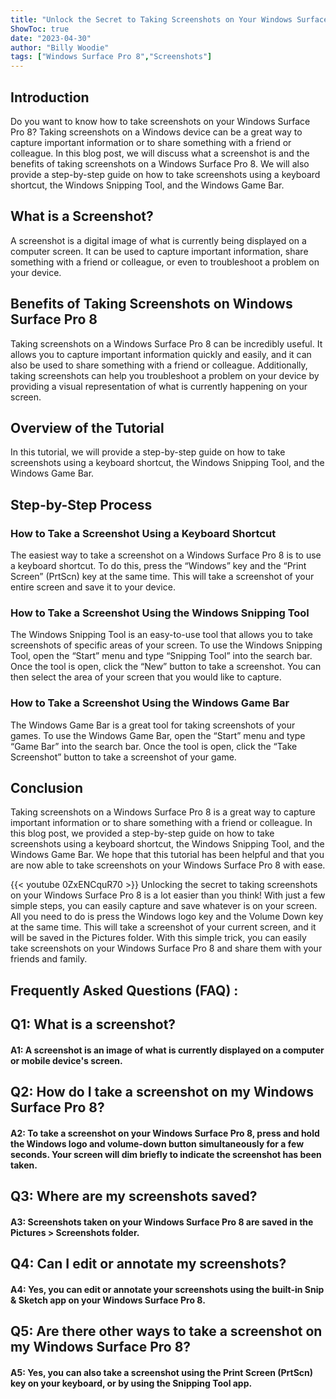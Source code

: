 ```yaml
---
title: "Unlock the Secret to Taking Screenshots on Your Windows Surface Pro 8 - You Won't Believe How Easy it Is!"
ShowToc: true 
date: "2023-04-30"
author: "Billy Woodie" 
tags: ["Windows Surface Pro 8","Screenshots"]
---
```

## Introduction
Do you want to know how to take screenshots on your Windows Surface Pro 8? Taking screenshots on a Windows device can be a great way to capture important information or to share something with a friend or colleague. In this blog post, we will discuss what a screenshot is and the benefits of taking screenshots on a Windows Surface Pro 8. We will also provide a step-by-step guide on how to take screenshots using a keyboard shortcut, the Windows Snipping Tool, and the Windows Game Bar. 

## What is a Screenshot?
A screenshot is a digital image of what is currently being displayed on a computer screen. It can be used to capture important information, share something with a friend or colleague, or even to troubleshoot a problem on your device. 

## Benefits of Taking Screenshots on Windows Surface Pro 8
Taking screenshots on a Windows Surface Pro 8 can be incredibly useful. It allows you to capture important information quickly and easily, and it can also be used to share something with a friend or colleague. Additionally, taking screenshots can help you troubleshoot a problem on your device by providing a visual representation of what is currently happening on your screen. 

## Overview of the Tutorial
In this tutorial, we will provide a step-by-step guide on how to take screenshots using a keyboard shortcut, the Windows Snipping Tool, and the Windows Game Bar. 

## Step-by-Step Process 

### How to Take a Screenshot Using a Keyboard Shortcut
The easiest way to take a screenshot on a Windows Surface Pro 8 is to use a keyboard shortcut. To do this, press the “Windows” key and the “Print Screen” (PrtScn) key at the same time. This will take a screenshot of your entire screen and save it to your device. 

### How to Take a Screenshot Using the Windows Snipping Tool
The Windows Snipping Tool is an easy-to-use tool that allows you to take screenshots of specific areas of your screen. To use the Windows Snipping Tool, open the “Start” menu and type “Snipping Tool” into the search bar. Once the tool is open, click the “New” button to take a screenshot. You can then select the area of your screen that you would like to capture. 

### How to Take a Screenshot Using the Windows Game Bar
The Windows Game Bar is a great tool for taking screenshots of your games. To use the Windows Game Bar, open the “Start” menu and type “Game Bar” into the search bar. Once the tool is open, click the “Take Screenshot” button to take a screenshot of your game. 

## Conclusion 
Taking screenshots on a Windows Surface Pro 8 is a great way to capture important information or to share something with a friend or colleague. In this blog post, we provided a step-by-step guide on how to take screenshots using a keyboard shortcut, the Windows Snipping Tool, and the Windows Game Bar. We hope that this tutorial has been helpful and that you are now able to take screenshots on your Windows Surface Pro 8 with ease.

{{< youtube 0ZxENCquR70 >}} 
Unlocking the secret to taking screenshots on your Windows Surface Pro 8 is a lot easier than you think! With just a few simple steps, you can easily capture and save whatever is on your screen. All you need to do is press the Windows logo key and the Volume Down key at the same time. This will take a screenshot of your current screen, and it will be saved in the Pictures folder. With this simple trick, you can easily take screenshots on your Windows Surface Pro 8 and share them with your friends and family.

## Frequently Asked Questions (FAQ) :
<h2>Q1: What is a screenshot?</h2>

<h4>A1: A screenshot is an image of what is currently displayed on a computer or mobile device's screen.</h4>

<h2>Q2: How do I take a screenshot on my Windows Surface Pro 8?</h2>

<h4>A2: To take a screenshot on your Windows Surface Pro 8, press and hold the Windows logo and volume-down button simultaneously for a few seconds. Your screen will dim briefly to indicate the screenshot has been taken.</h4>

<h2>Q3: Where are my screenshots saved?</h2>

<h4>A3: Screenshots taken on your Windows Surface Pro 8 are saved in the Pictures > Screenshots folder.</h4>

<h2>Q4: Can I edit or annotate my screenshots?</h2>

<h4>A4: Yes, you can edit or annotate your screenshots using the built-in Snip & Sketch app on your Windows Surface Pro 8.</h4>

<h2>Q5: Are there other ways to take a screenshot on my Windows Surface Pro 8?</h2>

<h4>A5: Yes, you can also take a screenshot using the Print Screen (PrtScn) key on your keyboard, or by using the Snipping Tool app.</h4>




